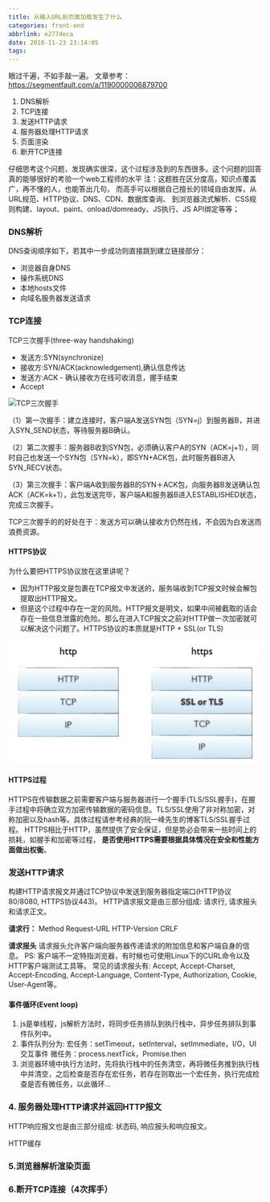 ```yaml
---
title: 从输入URL到页面加载发生了什么
categories: front-end
abbrlink: e277deca
date: 2018-11-23 23:14:05
tags:
---
```

眼过千遍，不如手敲一遍。
文章参考：https://segmentfault.com/a/1190000006879700
1. DNS解析
2. TCP连接
3. 发送HTTP请求
4. 服务器处理HTTP请求
5. 页面渲染
6. 断开TCP连接

仔细思考这个问题，发现确实很深，这个过程涉及到的东西很多。这个问题的回答真的能够很好的考验一个web工程师的水平
注：这题胜在区分度高，知识点覆盖广，再不懂的人，也能答出几句，
而高手可以根据自己擅长的领域自由发挥，从URL规范、HTTP协议、DNS、CDN、数据库查询、
到浏览器流式解析、CSS规则构建、layout、paint、onload/domready、JS执行、JS API绑定等等；

### DNS解析
DNS查询顺序如下，若其中一步成功则直接跳到建立链接部分：
* 浏览器自身DNS
* 操作系统DNS
* 本地hosts文件
* 向域名服务器发送请求

### TCP连接
TCP三次握手(three-way handshaking)

* 发送方:SYN(synchronize)
* 接收方:SYN/ACK(acknowledgement),确认信息传达
* 发送方:ACK - 确认接收方在线可收消息，握手结束
* Accept

![TCP三次握手](/img/2018/11/react-life-cycle.png)

（1）第一次握手：建立连接时，客户端A发送SYN包（SYN=j）到服务器B，并进入SYN_SEND状态，等待服务器B确认。

（2）第二次握手：服务器B收到SYN包，必须确认客户A的SYN（ACK=j+1），同时自己也发送一个SYN包（SYN=k），即SYN+ACK包，此时服务器B进入SYN_RECV状态。

（3）第三次握手：客户端A收到服务器B的SYN＋ACK包，向服务器B发送确认包ACK（ACK=k+1），此包发送完毕，客户端A和服务器B进入ESTABLISHED状态，完成三次握手。

TCP三次握手的的好处在于：发送方可以确认接收方仍然在线，不会因为白发送而浪费资源。

#### HTTPS协议
为什么要把HTTPS协议放在这里讲呢？
- 因为HTTP报文是包裹在TCP报文中发送的，服务端收到TCP报文时候会解包提取出HTTP报文。
- 但是这个过程中存在一定的风险。HTTP报文是明文，如果中间被截取的话会存在一些信息泄露的危险。那么在进入TCP报文之前对HTTP做一次加密就可以解决这个问题了。HTTPS协议的本质就是HTTP + SSL(or TLS)

![HTTPS](/img/2018/11/https.jpg)

#### HTTPS过程

HTTPS在传输数据之前需要客户端与服务器进行一个握手(TLS/SSL握手)，在握手过程中将确立双方加密传输数据的密码信息。TLS/SSL使用了非对称加密，对称加密以及hash等。具体过程请参考经典的阮一峰先生的博客TLS/SSL握手过程。
HTTPS相比于HTTP，虽然提供了安全保证，但是势必会带来一些时间上的损耗，如握手和加密等过程，
**是否使用HTTPS需要根据具体情况在安全和性能方面做出权衡**。

### 发送HTTP请求

构建HTTP请求报文并通过TCP协议中发送到服务器指定端口(HTTP协议80/8080, HTTPS协议443)。
HTTP请求报文是由三部分组成: 请求行, 请求报头和请求正文。

**请求行：**
Method Request-URL HTTP-Version CRLF

**请求报头**
请求报头允许客户端向服务器传递请求的附加信息和客户端自身的信息。
PS: 客户端不一定特指浏览器，有时候也可使用Linux下的CURL命令以及HTTP客户端测试工具等。
常见的请求报头有: Accept, Accept-Charset, Accept-Encoding, Accept-Language, Content-Type, Authorization, Cookie, User-Agent等。


#### 事件循环(Event loop)
1. js是单线程，js解析方法时，将同步任务排队到执行栈中，异步任务排队到事件队列中。
2. 事件队列分为:
宏任务：setTimeout，setInterval，setImmediate，I/O，UI交互事件
微任务：process.nextTick，Promise.then
3. 浏览器环境中执行方法时，先将执行栈中的任务清空，再将微任务推到执行栈中并清空，之后检查是否存在宏任务，若存在则取出一个宏任务，执行完成检查是否有微任务，以此循环…

### 4. 服务器处理HTTP请求并返回HTTP报文

HTTP响应报文也是由三部分组成: 状态码, 响应报头和响应报文。

HTTP缓存

### 5.浏览器解析渲染页面

### 6.断开TCP连接（4次挥手）







